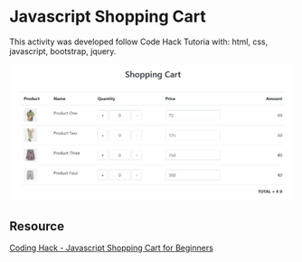 # Javascript Shopping Cart
This activity was developed follow Code Hack Tutoria with: html, css, javascript, bootstrap, jquery.

![Javascript Shopping Cart](./assets/img/result.png)

## Resource
[Coding Hack - Javascript Shopping Cart for Beginners](https://www.youtube.com/watch?v=TfcUnT5wz34&list=PLJ47AspWemS-GMAsDN4Jvlc3dVyR1AoBR&index=1)